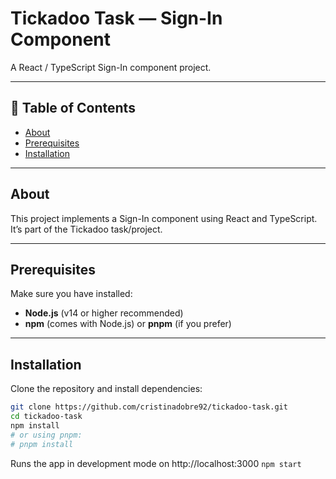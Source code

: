 # Tickadoo Task — Sign-In Component

A React / TypeScript Sign-In component project.

---

## 🚀 Table of Contents

- [About](#about)  
- [Prerequisites](#prerequisites)  
- [Installation](#installation)  

---

## About

This project implements a Sign-In component using React and TypeScript.  
It’s part of the Tickadoo task/project.  

---

## Prerequisites

Make sure you have installed:

- **Node.js** (v14 or higher recommended)  
- **npm** (comes with Node.js) or **pnpm** (if you prefer)  

---

## Installation

Clone the repository and install dependencies:

```bash
git clone https://github.com/cristinadobre92/tickadoo-task.git
cd tickadoo-task
npm install
# or using pnpm:
# pnpm install
```

Runs the app in development mode on http://localhost:3000
```npm start ```
